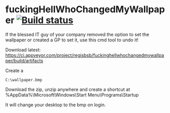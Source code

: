 fuckingHellWhoChangedMyWallpaper [![Build status](https://ci.appveyor.com/api/projects/status/w6x4lg5se0cbj6ol?svg=true)](https://ci.appveyor.com/project/regisbsb/fuckinghellwhochangedmywallpaper)
================================

If the blessed IT guy of your company removed the option to set the wallpaper or created a GP to set it, use this cmd tool to undo it!

Download latest: https://ci.appveyor.com/project/regisbsb/fuckinghellwhochangedmywallpaper/build/artifacts


Create a 

    C:\wallpaper.bmp

Download the zip, unzip anywhere and create a shortcut at
    %AppData%\Microsoft\Windows\Start Menu\Programs\Startup

It will change your desktop to the bmp on login.
